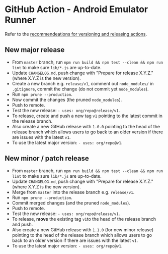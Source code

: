 # GitHub Action - Android Emulator Runner

Refer to the [recommendeations for versioning and releasing actions](https://github.com/actions/toolkit/blob/master/docs/action-versioning.md#recommendations).

## New major release

- From `master` branch, run `npm run build && npm test --clean && npm run lint` to make sure `lib/*.js` are up-to-date.
- Update `CHANGELOG.md`, push change with "Prepare for release X.Y.Z." (where X.Y.Z is the new version).
- Create a new branch e.g. `release/v1`, comment out `node_modules/` in `.gitignore`, commit the change (do not commit yet `node_modules`).
- Run `npm prune --production`.
- Now commit the changes (the pruned `node_modules`).
- Push to remote.
- Test the new release: `- uses: org/repo@release/v1`.
- To release, create and push a new tag `v1` pointing to the latest commit in the release branch.
- Also create a new GitHub release with `1.0.0` pointing to the head of the release branch which allows users to go back to an older version if there are issues with the latest `v1`.
- To use the latest major version: `- uses: org/repo@v1`.

## New minor / patch release

- From `master` branch, run `npm run build && npm test --clean && npm run lint` to make sure `lib/*.js` are up-to-date.
- Update `CHANGELOG.md`, push change with "Prepare for release X.Y.Z." (where X.Y.Z is the new version).
- Merge from `master` into the release branch e.g. `release/v1`.
- Run `npm prune --production`.
- Commit merged changes (and the pruned `node_modules`).
- Push to remote.
- Test the new release: `- uses: org/repo@release/v1`.
- To release, **move** the existing tag `v1`to the head of the release branch and push.
- Also create a new GitHub release with `1.1.0` (for new minor release) pointing to the head of the release branch which allows users to go back to an older version if there are issues with the latest `v1`.
- To use the latest major version: `- uses: org/repo@v1`.
